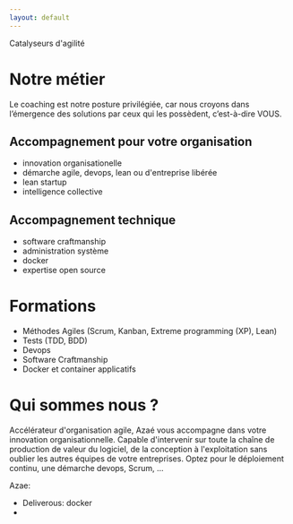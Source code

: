 ```yaml
---
layout: default
---
```

Catalyseurs d'agilité

# Notre métier

Le coaching est notre posture privilégiée, car nous croyons dans l’émergence des solutions par ceux qui les possèdent, c’est-à-dire VOUS.


## Accompagnement pour votre organisation

* innovation organisationelle
* démarche agile, devops, lean ou d'entreprise libérée
* lean startup
* intelligence collective


## Accompagnement technique

* software craftmanship
* administration système
* docker
* expertise open source


# Formations

* Méthodes Agiles (Scrum, Kanban, Extreme programming (XP), Lean)
* Tests (TDD, BDD)
* Devops
* Software Craftmanship
* Docker et container applicatifs


# Qui sommes nous ?

Accélérateur d'organisation agile, Azaé vous accompagne dans votre innovation organisationnelle. Capable d'intervenir sur toute la chaîne de production de valeur du logiciel, de la conception à l'exploitation sans oublier les autres équipes de votre entreprises. Optez pour le déploiement continu, une démarche devops, Scrum, ...


Azae:
- Deliverous: docker
-
